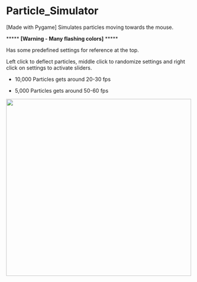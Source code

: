 # Particle_Simulator
[Made with Pygame]
Simulates particles moving towards the mouse.

***** **[Warning - Many flashing colors]** *****



Has some predefined settings for reference at the top. 

Left click to deflect particles, middle click to randomize settings and right click on settings to activate sliders.

* 10,000 Particles gets around 20-30 fps

* 5,000 Particles gets around 50-60 fps

<img src="https://user-images.githubusercontent.com/38061493/130374679-82faa9bd-fccb-49dd-9fdf-f479712d9dab.png" width="500" height="480" />
